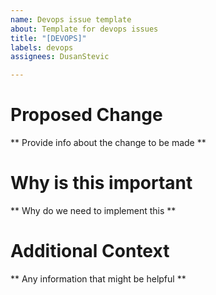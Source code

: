 ```yaml
---
name: Devops issue template
about: Template for devops issues
title: "[DEVOPS]"
labels: devops
assignees: DusanStevic

---
```


# Proposed Change
** Provide info about the change to be made **

# Why is this important
** Why do we need to implement this **

# Additional Context
** Any information that might be helpful **
